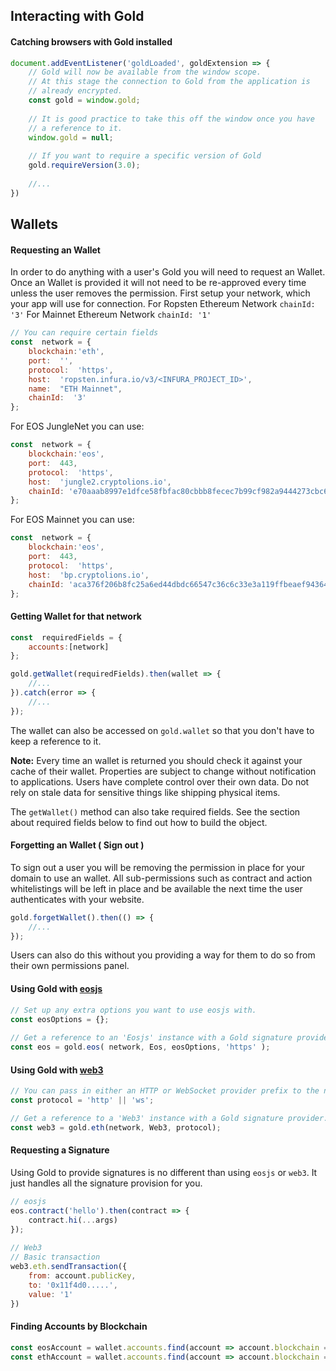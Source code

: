 ## Interacting with Gold
#### Catching browsers with Gold installed
```js
document.addEventListener('goldLoaded', goldExtension => {
    // Gold will now be available from the window scope.
    // At this stage the connection to Gold from the application is 
    // already encrypted. 
    const gold = window.gold;
    
    // It is good practice to take this off the window once you have 
    // a reference to it.
    window.gold = null;
     
    // If you want to require a specific version of Gold
    gold.requireVersion(3.0);
    
    //...
})
```


## Wallets

#### Requesting an Wallet

In order to do anything with a user's Gold you will need to request an Wallet.
Once an Wallet is provided it will not need to be re-approved every time unless the user removes the permission.
First setup your network, which your app will use for connection.
For Ropsten Ethereum Network  `chainId: '3'`
For Mainnet Ethereum Network  `chainId: '1'`
```js
// You can require certain fields
const  network = {
	blockchain:'eth',
	port:  '',
	protocol:  'https',
	host:  'ropsten.infura.io/v3/<INFURA_PROJECT_ID>',
	name:  "ETH Mainnet",
	chainId:  '3'
};
```
For EOS JungleNet you can use:
```js
const  network = {
	blockchain:'eos',
	port:  443,
	protocol:  'https',
	host:  'jungle2.cryptolions.io',
	chainId: 'e70aaab8997e1dfce58fbfac80cbbb8fecec7b99cf982a9444273cbc64c41473'
};
```
For EOS Mainnet you can use:
```js
const  network = {
	blockchain:'eos',
	port:  443,
	protocol:  'https',
	host:  'bp.cryptolions.io',
	chainId: 'aca376f206b8fc25a6ed44dbdc66547c36c6c33e3a119ffbeaef943642f0e906'
};
```
#### Getting Wallet for that network
```js
const  requiredFields = {
	accounts:[network]
};

gold.getWallet(requiredFields).then(wallet => {
    //...
}).catch(error => {
    //...
});
```

The wallet can also be accessed on `gold.wallet` so that you don't have to keep a reference to it.

**Note:** Every time an wallet is returned you should check it against your cache of their wallet. Properties are subject 
to change without notification to applications. Users have complete control over their own data. Do not rely on stale data for 
sensitive things like shipping physical items.

The `getWallet()` method can also take required fields. See the section about required fields below to 
find out how to build the object.

#### Forgetting an Wallet ( Sign out )

To sign out a user you will be removing the permission in place for your domain to use an wallet.
All sub-permissions such as contract and action whitelistings will be left in place and be available the next time the user 
authenticates with your website.

```js
gold.forgetWallet().then(() => {
    //...
});
```

Users can also do this without you providing a way for them to do so from their own permissions panel.


#### Using Gold with [eosjs](https://github.com/EOSIO/eosjs)

```js
// Set up any extra options you want to use eosjs with. 
const eosOptions = {};
 
// Get a reference to an 'Eosjs' instance with a Gold signature provider.
const eos = gold.eos( network, Eos, eosOptions, 'https' );
```


#### Using Gold with [web3](https://github.com/ethereum/web3.js/)

```js
// You can pass in either an HTTP or WebSocket provider prefix to the network
const protocol = 'http' || 'ws';

// Get a reference to a 'Web3' instance with a Gold signature provider.
const web3 = gold.eth(network, Web3, protocol);
```

#### Requesting a Signature

Using Gold to provide signatures is no different than using `eosjs` or `web3`.
It just handles all the signature provision for you.

```js
// eosjs
eos.contract('hello').then(contract => {
    contract.hi(...args)
});
 
// Web3
// Basic transaction
web3.eth.sendTransaction({
    from: account.publicKey,
    to: '0x11f4d0.....',
    value: '1'
})
```
 
#### Finding Accounts by Blockchain

```js
const eosAccount = wallet.accounts.find(account => account.blockchain === 'eos');
const ethAccount = wallet.accounts.find(account => account.blockchain === 'eth');
```



